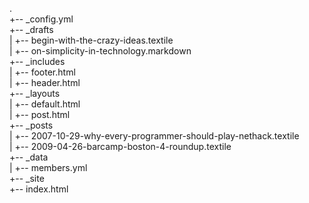 
.  
+-- _config.yml  
+-- _drafts  
|   +-- begin-with-the-crazy-ideas.textile  
|   +-- on-simplicity-in-technology.markdown  
+-- _includes  
|   +-- footer.html  
|   +-- header.html  
+-- _layouts  
|   +-- default.html  
|   +-- post.html  
+-- _posts  
|   +-- 2007-10-29-why-every-programmer-should-play-nethack.textile  
|   +-- 2009-04-26-barcamp-boston-4-roundup.textile  
+-- _data  
|   +-- members.yml  
+-- _site  
+-- index.html  
